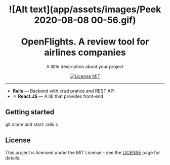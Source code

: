 <h1 align="center">
<br>
  ![Alt text](app/assets/images/Peek 2020-08-08 00-56.gif)
<br>
<br>
  OpenFlights. A review tool for airlines companies
</h1>

<p align="center">A little description about your project</p>

<p align="center">
  <a href="https://opensource.org/licenses/MIT">
    <img src="https://img.shields.io/badge/License-MIT-blue.svg" alt="License MIT">
  </a>
</p>


<hr />

-  **Rails** — Backend with crud pratice and REST API
- ⚛️ **React.JS** — A lib that provides front-end

## Getting started

git clone and start:  rails s


## License

This project is licensed under the MIT License - see the [LICENSE](https://opensource.org/licenses/MIT) page for details.
